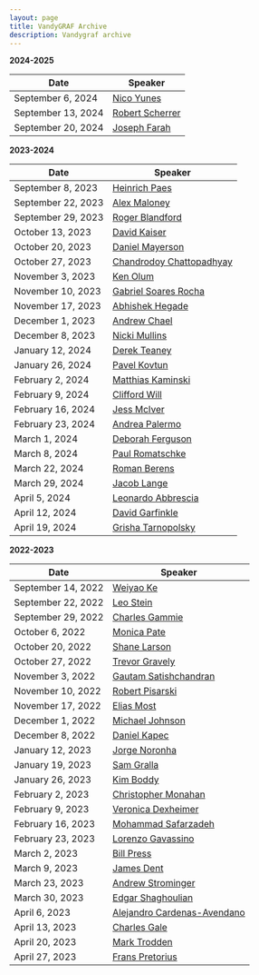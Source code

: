 ```yaml
---
layout: page
title: VandyGRAF Archive 
description: Vandygraf archive 
---
```


**2024-2025**

| Date         | Speaker                                                      |
|--------------|--------------------------------------------------------------|
| September 6, 2024  | <a href="archived-speakers/2024-2025/nico-yunes"> Nico Yunes </a>                                  |
| September 13, 2024 | <a href="archived-speakers/2024-2025/robert-scherrer"> Robert Scherrer </a>                        |
| September 20, 2024 | <a href="archived-speakers/2024-2025/joseph-farah"> Joseph Farah </a>                        |


**2023-2024**

| Date         | Speaker                                                      |
|--------------|--------------------------------------------------------------|
| September 8, 2023  | <a href="archived-speakers/2023-2024/heinrich-paes"> Heinrich Paes </a>                            |
| September 22, 2023 | <a href="archived-speakers/2023-2024/alex-maloney"> Alex Maloney </a>                              |
| September 29, 2023 | <a href="archived-speakers/2023-2024/roger-blandford"> Roger Blandford </a>                        |
| October 13, 2023   | <a href="archived-speakers/2023-2024/david-kaiser"> David Kaiser </a>                              |
| October 20, 2023   | <a href="archived-speakers/2023-2024/daniel-mayerson"> Daniel Mayerson </a>                        |
| October 27, 2023   | <a href="archived-speakers/2023-2024/chandrodoy-chattopadhyay"> Chandrodoy Chattopadhyay </a>      |
| November 3, 2023   | <a href="archived-speakers/2023-2024/ken-olum"> Ken Olum </a>                                      |
| November 10, 2023  | <a href="archived-speakers/2023-2024/gabriel-soares-rocha"> Gabriel Soares Rocha </a>              |
| November 17, 2023  | <a href="archived-speakers/2023-2024/abhishek-hegade"> Abhishek Hegade </a>                        |
| December 1, 2023   | <a href="archived-speakers/2023-2024/andrew-chael"> Andrew Chael </a>                              |
| December 8, 2023   | <a href="archived-speakers/2023-2024/nicki-mullins"> Nicki Mullins </a>                            |
| January 12, 2024   | <a href="archived-speakers/2023-2024/derek-teaney"> Derek Teaney </a>                              |
| January 26, 2024   | <a href="archived-speakers/2023-2024/pavel-kovtun"> Pavel Kovtun </a>                              |
| February 2, 2024   | <a href="archived-speakers/2023-2024/matthias-kaminski"> Matthias Kaminski </a>                    |
| February 9, 2024   | <a href="archived-speakers/2023-2024/clifford-will"> Clifford Will </a>                            |
| February 16, 2024  | <a href="archived-speakers/2023-2024/jess-mciver"> Jess McIver </a>                                |
| February 23, 2024  | <a href="archived-speakers/2023-2024/andrea-palermo"> Andrea Palermo </a>                          |
| March 1, 2024      | <a href="archived-speakers/2023-2024/deborah-ferguson"> Deborah Ferguson </a>                      |
| March 8, 2024      | <a href="archived-speakers/2023-2024/paul-romatschke"> Paul Romatschke </a>                        |
| March 22, 2024     | <a href="archived-speakers/2023-2024/roman-berens"> Roman Berens </a>                              |
| March 29, 2024     | <a href="archived-speakers/2023-2024/jacob-lange"> Jacob Lange </a>                                |
| April 5, 2024      | <a href="archived-speakers/2023-2024/leonardo-abbrescia"> Leonardo Abbrescia </a>                  |
| April 12, 2024     | <a href="archived-speakers/2023-2024/david-garfinkle"> David Garfinkle </a>                        |
| April 19, 2024     | <a href="archived-speakers/2023-2024/grisha-tarnopolsky"> Grisha Tarnopolsky </a>                  |


**2022-2023**

| Date         | Speaker                                                      |
|--------------|--------------------------------------------------------------|
| September 14, 2022 | <a href="archived-speakers/2022-2023/weiyao-ke"> Weiyao Ke </a>                                    |
| September 22, 2022 | <a href="archived-speakers/2022-2023/leo-stein"> Leo Stein </a>                                    |
| September 29, 2022 | <a href="archived-speakers/2022-2023/charles-gammie"> Charles Gammie </a>                          |
| October 6, 2022    | <a href="archived-speakers/2022-2023/monica-pate"> Monica Pate </a>                                |
| October 20, 2022   | <a href="archived-speakers/2022-2023/shane-larson"> Shane Larson </a>                              |
| October 27, 2022   | <a href="archived-speakers/2022-2023/trevor-gravely"> Trevor Gravely </a>                          |
| November 3, 2022   | <a href="archived-speakers/2022-2023/gautam-satishchandran"> Gautam Satishchandran </a>            |
| November 10, 2022  | <a href="archived-speakers/2022-2023/robert-pisarski"> Robert Pisarski </a>                        |
| November 17, 2022  | <a href="archived-speakers/2022-2023/elias-most"> Elias Most </a>                                  |
| December 1, 2022   | <a href="archived-speakers/2022-2023/michael-johnson"> Michael Johnson </a>                        |
| December 8, 2022   | <a href="archived-speakers/2022-2023/daniel-kapec"> Daniel Kapec </a>                              |
| January 12, 2023   | <a href="archived-speakers/2022-2023/jorge-noronha"> Jorge Noronha </a>                            |
| January 19, 2023   | <a href="archived-speakers/2022-2023/sam-gralla"> Sam Gralla </a>                                  |
| January 26, 2023   | <a href="archived-speakers/2022-2023/kim-boddy"> Kim Boddy </a>                                    |
| February 2, 2023   | <a href="archived-speakers/2022-2023/christopher-monahan"> Christopher Monahan </a>                |
| February 9, 2023   | <a href="archived-speakers/2022-2023/veronica-dexheimer"> Veronica Dexheimer </a>                  |
| February 16, 2023  | <a href="archived-speakers/2022-2023/mohammad-safarzadeh"> Mohammad Safarzadeh </a>                |
| February 23, 2023  | <a href="archived-speakers/2022-2023/lorenzo-gavassino"> Lorenzo Gavassino </a>                    |
| March 2, 2023      | <a href="archived-speakers/2022-2023/bill-press"> Bill Press </a>                                  |
| March 9, 2023      | <a href="archived-speakers/2022-2023/james-dent"> James Dent </a>                                  |
| March 23, 2023     | <a href="archived-speakers/2022-2023/andrew-strominger"> Andrew Strominger </a>                    |
| March 30, 2023     | <a href="archived-speakers/2022-2023/edgar-shaghoulian"> Edgar Shaghoulian </a>                    |
| April 6, 2023      | <a href="archived-speakers/2022-2023/alejandro-cardenas-avendano"> Alejandro Cardenas-Avendano </a>|
| April 13, 2023     | <a href="archived-speakers/2022-2023/charles-gale"> Charles Gale </a>                              |
| April 20, 2023     | <a href="archived-speakers/2022-2023/mark-trodden"> Mark Trodden </a>                              |
| April 27, 2023     | <a href="archived-speakers/2022-2023/frans-pretorius"> Frans Pretorius </a>                        |
